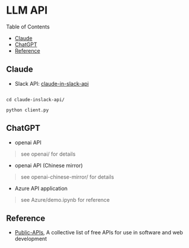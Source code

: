 # LLM API

Table of Contents

- [Claude](#claude)
- [ChatGPT](#chatgpt)
- [Reference]()

## Claude

- Slack API: [claude-in-slack-api](https://github.com/yokonsan/claude-in-slack-api)

```

cd claude-inslack-api/

python client.py

```

## ChatGPT

- openai API

> see openai/ for details

- openai API (Chinese mirror)

> see openai-chinese-mirror/ for details

- Azure API application

> see Azure/demo.ipynb for reference

## Reference

- [Public-APIs](https://github.com/public-apis/public-apis), A collective list of free APIs for use in software and web development

